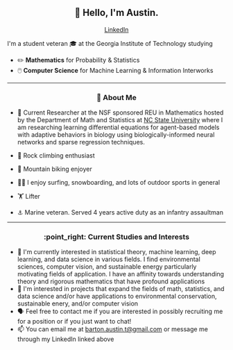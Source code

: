 <h2 align="center">👋 Hello, I'm Austin.</h2>
<p align="center">
  <a href="https://www.linkedin.com/in/austin-b-a525651a7">LinkedIn</a>
</p>

I'm a student veteran 🎓 at the Georgia Institute of Technology studying
- :pencil2: **Mathematics** for Probability & Statistics
- 🖱️ **Computer Science** for Machine Learning & Information Interworks

-------
<h3 align="center">🍎 About Me</h3>

- :microscope: Current Researcher at the NSF sponsored REU in Mathematics hosted by the Department of Math and Statistics at [NC State University](https://drums.wordpress.ncsu.edu/parameter-estimation-and-analysis-for-agent-based-models-in-biology-kevin-flores/) where I am researching learning differential equations for agent-based models with adaptive behaviors in biology using biologically-informed neural networks and sparse regression techniques.

- 🐐 Rock climbing enthusiast
- 🚴 Mountain biking enjoyer
- 🏄‍♂️ I enjoy surfing, snowboarding, and lots of outdoor sports in general
- 🏋️ Lifter
- ⚓ Marine veteran. Served 4 years active duty as an infantry assaultman
-------
<h3 align="center">:point_right: Current Studies and Interests</h3>

- 🌱 I'm currently interested in statistical theory, machine learning, deep learning, and data science in various fields. I find environmental sciences, computer vision, and sustainable energy particularly motivating fields of application. I have an affinity towards understanding theory and rigorous mathematics that have profound applications
- 🌳 I'm interested in projects that expand the fields of math, statistics, and data science and/or have applications to environmental conservation, sustainable enery, and/or computer vision
- 🗣️ Feel free to contact me if you are interested in possibly recruiting me for a position or if you just want to chat!
- 📫 You can email me at barton.austin.t@gmail.com or message me through my LinkedIn linked above

<!---
AustinTeddyCodes/AustinTeddyCodes is a ✨ special ✨ repository because its `README.md` (this file) appears on your GitHub profile.
You can click the Preview link to take a look at your changes.
--->
